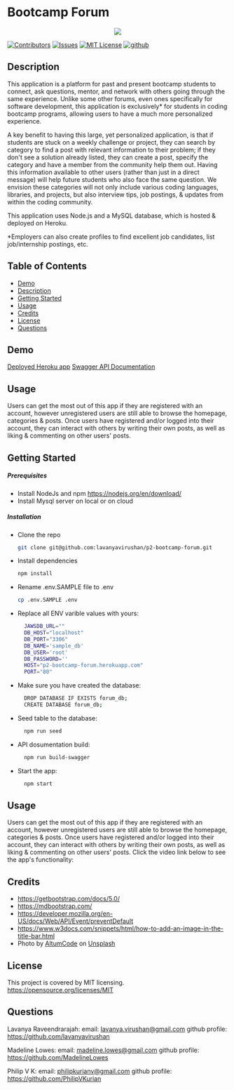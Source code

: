 # Bootcamp Forum

<p align="center">
<img src="https://user-images.githubusercontent.com/114792819/216424896-e9d9ed50-955e-4149-a952-ccc6aa4ca8cf.png" />
</p>

[![Contributors][contributors-shield]][contributors-url]
[![Issues][issues-shield]][issues-url]
[![MIT License][license-shield]][license-url]
[![github][github-shield]][github-url]

## Description

This application is a platform for past and present bootcamp students to connect, ask questions, mentor, and network with others going through the same experience. Unlike some other forums, even ones specifically for software development, this application is exclusively\* for students in coding bootcamp programs, allowing users to have a much more personalized experience.

A key benefit to having this large, yet personalized application, is that if students are stuck on a weekly challenge or project, they can search by category to find a post with relevant information to their problem; if they don't see a solution already listed, they can create a post, specify the category and have a member from the community help them out. Having this information available to other users (rather than just in a direct message) will help future students who also face the same question. We envision these categories will not only include various coding languages, libraries, and projects, but also interview tips, job postings, & updates from within the coding community.

This application uses Node.js and a MySQL database, which is hosted & deployed on Heroku.

\*Employers can also create profiles to find excellent job candidates, list job/internship postings, etc.

## Table of Contents

- [Demo](#demo)
- [Description](#description)
- [Getting Started](#getting_started)
- [Usage](#usage)
- [Credits](#credits)
- [License](#license)
- [Questions](#questions)

## Demo

[Deployed Heroku app](https://p2-bootcamp-forum.herokuapp.com/)
[Swagger API Documentation](http://p2-bootcamp-forum.herokuapp.com/docs)

## Usage

Users can get the most out of this app if they are registered with an account, however unregistered users are still able to browse the homepage, categories & posts. Once users have registered and/or logged into their account, they can interact with others by writing their own posts, as well as liking & commenting on other users' posts.

## Getting Started

##### Prerequisites

- Install NodeJs and npm https://nodejs.org/en/download/
- Install Mysql server on local or on cloud

##### Installation

- Clone the repo
  ```sh
  git clone git@github.com:lavanyavirushan/p2-bootcamp-forum.git
  ```
- Install dependencies
  ```sh
  npm install
  ```
- Rename .env.SAMPLE file to .env
  ```sh
  cp .env.SAMPLE .env
  ```
- Replace all ENV varible values with yours:

  ```sh
    JAWSDB_URL=""
    DB_HOST="localhost"
    DB_PORT="3306"
    DB_NAME='sample_db'
    DB_USER='root'
    DB_PASSWORD=''
    HOST="p2-bootcamp-forum.herokuapp.com"
    PORT="80"
  ```

- Make sure you have created the database:

  ```sh
    DROP DATABASE IF EXISTS forum_db;
    CREATE DATABASE forum_db;
  ```

- Seed table to the database:

  ```sh
    npm run seed
  ```

- API dosumentation build:

  ```sh
    npm run build-swagger
  ```

- Start the app:
  ```sh
    npm start
  ```

## Usage

Users can get the most out of this app if they are registered with an account, however unregistered users are still able to browse the homepage, categories & posts. Once users have registered and/or logged into their account, they can interact with others by writing their own posts, as well as liking & commenting on other users' posts. Click the video link below to see the app's functionality:

## Credits

- https://getbootstrap.com/docs/5.0/
- https://mdbootstrap.com/
- https://developer.mozilla.org/en-US/docs/Web/API/Event/preventDefault
- https://www.w3docs.com/snippets/html/how-to-add-an-image-in-the-title-bar.html
- Photo by <a href="https://unsplash.com/ko/@altumcode?utm_source=unsplash&utm_medium=referral&utm_content=creditCopyText">AltumCode</a> on <a href="https://unsplash.com/s/photos/coding-bootcamp?utm_source=unsplash&utm_medium=referral&utm_content=creditCopyText">Unsplash</a>

## License

This project is covered by MIT licensing.
https://opensource.org/licenses/MIT

## Questions

Lavanya Raveendrarajah:
email: lavanya.virushan@gmail.com
github profile: https://github.com/lavanyavirushan

Madeline Lowes:
email: madeline.lowes@gmail.com
github profile: https://github.com/MadelineLowes

Philip V K:
email: philipkurianv@gmail.com
github profile: https://github.com/PhilipVKurian

<!-- MARKDOWN LINKS & IMAGES -->
<!-- https://www.markdownguide.org/basic-syntax/#reference-style-links -->

[contributors-shield]: https://img.shields.io/github/contributors/lavanyavirushan/p2-bootcamp-forum.svg?style=for-the-badge
[contributors-url]: https://github.com/lavanyavirushan/p2-bootcamp-forum/graphs/contributors
[issues-shield]: https://img.shields.io/github/issues/lavanyavirushan/p2-bootcamp-forum.svg?style=for-the-badge
[issues-url]: https://github.com/lavanyavirushan/p2-bootcamp-forum/issues
[license-shield]: https://img.shields.io/github/license/lavanyavirushan/p2-bootcamp-forum.svg?style=for-the-badge
[license-url]: https://github.com/lavanyavirushan/p2-bootcamp-forum/blob/main/LICENSE
[github-shield]: https://img.shields.io/badge/-github-black.svg?style=for-the-badge&logo=github&colorB=555
[github-url]: https://github.com/lavanyavirushan/p2-bootcamp-forum
[product-screenshot]: https://user-images.githubusercontent.com/63548697/204180902-6db65c02-85e2-4dd2-96c9-a5aa6fbf1c83.png
[product-screenshot-bmi]: https://user-images.githubusercontent.com/63548697/204181285-a4e3df78-cea2-4824-83d0-5845a55c2e37.png
[product-screenshot-workouts]: https://user-images.githubusercontent.com/63548697/204181506-b39d7a89-64a2-4c97-84a1-435c8e3d72c5.png
[product-screenshot-workout-video]: https://user-images.githubusercontent.com/63548697/204182036-1013c6ad-c526-48ed-b62a-cf5e2ffb7be0.png
[product-screenshot-mealplans]: https://user-images.githubusercontent.com/63548697/204182335-bdc68f3b-bbb0-4e81-95b8-3ea8161050d6.png
[product-screenshot-about]: https://user-images.githubusercontent.com/63548697/204182458-ce898edf-8756-40e3-a973-44e7ccd192d9.png
[tailwindcss.com]: https://img.shields.io/badge/Tailwindcss-F0F0F0?style=for-the-badge&logo=tailwindcss&logoColor=light-blue
[tailwindcss-url]: https://tailwindcss.com/
[jquery.com]: https://img.shields.io/badge/jQuery-0769AD?style=for-the-badge&logo=jquery&logoColor=white
[jquery-url]: https://jquery.com

